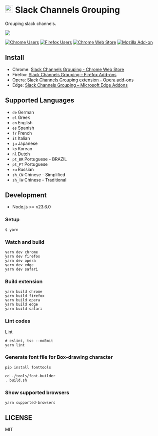 # <img src="app/images/icon-128.png" height=26> Slack Channels Grouping

Grouping slack channels.

![](./promo/Screenshot_1280x800.png)

[![Chrome Users](https://img.shields.io/chrome-web-store/users/lcbnhfianneihfgkmfncnhpkpghedbkm?logo=google-chrome&logoColor=white)](https://chrome.google.com/webstore/detail/slack-channels-grouping/lcbnhfianneihfgkmfncnhpkpghedbkm)   [![Firefox Users](https://img.shields.io/amo/users/slack-channels-grouping?logo=firefox&color=blightcreen)](https://addons.mozilla.org/firefox/addon/slack-channels-grouping/)   [![Chrome Web Store](https://img.shields.io/chrome-web-store/v/lcbnhfianneihfgkmfncnhpkpghedbkm?logo=google-chrome&logoColor=white)](https://chrome.google.com/webstore/detail/slack-channels-grouping/lcbnhfianneihfgkmfncnhpkpghedbkm)   [![Mozilla Add-on](https://img.shields.io/amo/v/slack-channels-grouping?logo=firefox)](https://addons.mozilla.org/ja/firefox/addon/slack-channels-grouping/)


## Install

- Chrome: [Slack Channels Grouping - Chrome Web Store](https://chrome.google.com/webstore/detail/slack-channels-grouping/lcbnhfianneihfgkmfncnhpkpghedbkm)
- Firefox: [Slack Channels Grouping – Firefox Add-ons](https://addons.mozilla.org/firefox/addon/slack-channels-grouping/)
- Opera: [Slack Channels Grouping extension - Opera add-ons](https://addons.opera.com/extensions/details/slack-channels-grouping)
- Edge: [Slack Channels Grouping – Microsoft Edge Addons](https://microsoftedge.microsoft.com/addons/detail/klpmclmecincfgkoebkackfkmkafpgml)

## Supported Languages
- `de` German
- `el` Greek
- `en` English
- `es` Spanish
- `fr` French
- `it` Italian
- `ja` Japanese
- `ko` Korean
- `nl` Dutch
- `pt_BR` Portuguese - BRAZIL
- `pt_PT` Portuguese
- `ru` Russian
- `zh_CN` Chinese - Simplified
- `zh_TW` Chinese - Traditional

## Development
- Node.js >= v23.6.0

### Setup
```
$ yarn
```

### Watch and build
```
yarn dev chrome
yarn dev firefox
yarn dev opera
yarn dev edge
yarn dev safari
```

### Build extension
```
yarn build chrome
yarn build firefox
yarn build opera
yarn build edge
yarn build safari
```

### Lint codes
Lint
```
# eslint, tsc --noEmit
yarn lint
```

### Generate font file for Box-drawing character
```
pip install fonttools
```

```
cd ./tools/font-builder
. build.sh
```

### Show supported browsers
```
yarn supported-browsers
```

## LICENSE
MIT
